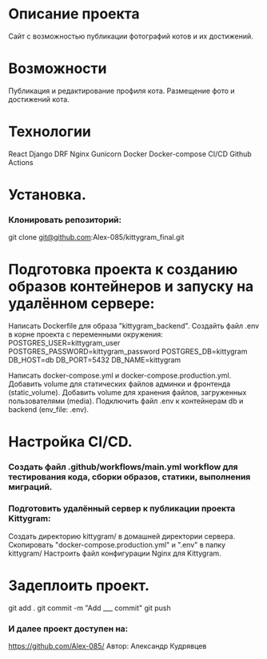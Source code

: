 # Описание проекта
Сайт с возможностью публикации фотографий котов и их достижений.

# Возможности
Публикация и редактирование профиля кота.
Размещение фото и достижений кота.

# Технологии
React
Django
DRF
Nginx
Gunicorn
Docker
Docker-compose
CI/CD
Github Actions

# Установка.
### Клонировать репозиторий:
git clone git@github.com:Alex-085/kittygram_final.git

# Подготовка проекта к созданию образов контейнеров и запуску на удалённом сервере:
Написать Dockerfile для образа "kittygram_backend".
Создайть файл .env в корне проекта с переменными окружения:
POSTGRES_USER=kittygram_user
POSTGRES_PASSWORD=kittygram_password
POSTGRES_DB=kittygram
DB_HOST=db
DB_PORT=5432
DB_NAME=kittygram

Написать docker-compose.yml и docker-compose.production.yml.
Добавить volume для статических файлов админки и фронтенда (static_volume).
Добавить volume для хранения файлов, загруженных пользователями (media).
Подключить файл .env к контейнерам db и backend (env_file: .env).

# Настройка CI/CD.
### Создать файл .github/workflows/main.yml workflow для тестирования кода, сборки образов, статики, выполнения миграций.

### Подготовить удалённый сервер к публикации проекта Kittygram:
Создать директорию kittygram/ в домашней директории сервера.
Скопировать "docker-compose.production.yml" и ".env" в папку kittygram/
Настроить файл конфигурации Nginx для Kittygram.

# Задеплоить проект.
git add .
git commit -m "Add ___ commit"
git push

### И далее проект доступен на:
https://github.com/Alex-085/
Автор: Александр Кудрявцев
